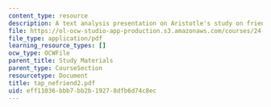 ```yaml
---
content_type: resource
description: A text analysis presentation on Aristotle's study on friendship.
file: https://ol-ocw-studio-app-production.s3.amazonaws.com/courses/24-200-ancient-philosophy-fall-2004/eff11036bbb7bb2b19278dfb6d74c8ec_tap_nefriend2.pdf
file_type: application/pdf
learning_resource_types: []
ocw_type: OCWFile
parent_title: Study Materials
parent_type: CourseSection
resourcetype: Document
title: tap_nefriend2.pdf
uid: eff11036-bbb7-bb2b-1927-8dfb6d74c8ec
---
```

